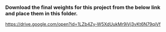### Download the final weights for this project from the below link and place them in this folder.
https://drive.google.com/open?id=1LZb4Zy-W5XdUukMr9iVj3vKt6N79qiVf 
